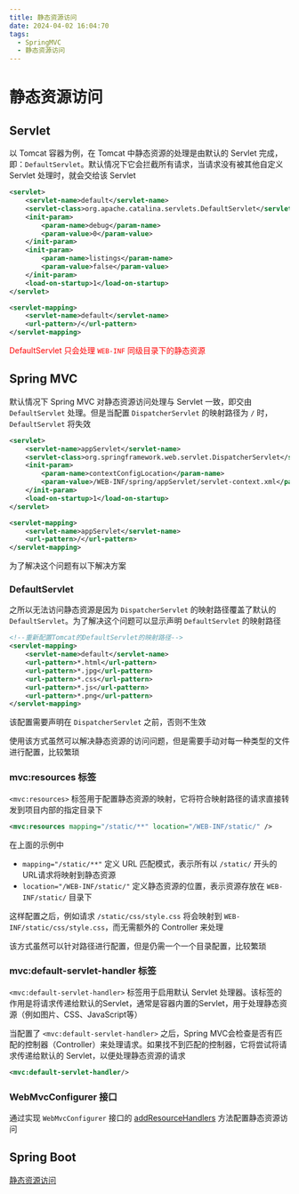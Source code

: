 ```yaml
---
title: 静态资源访问
date: 2024-04-02 16:04:70
tags:
  - SpringMVC
  - 静态资源访问
---
```

# 静态资源访问

## Servlet

以 Tomcat 容器为例，在 Tomcat 中静态资源的处理是由默认的 Servlet 完成，即：`DefaultServlet`。默认情况下它会拦截所有请求，当请求没有被其他自定义 Servlet 处理时，就会交给该 Servlet

```xml
<servlet>
    <servlet-name>default</servlet-name>
    <servlet-class>org.apache.catalina.servlets.DefaultServlet</servlet-class>
    <init-param>
        <param-name>debug</param-name>
        <param-value>0</param-value>
    </init-param>
    <init-param>
        <param-name>listings</param-name>
        <param-value>false</param-value>
    </init-param>
    <load-on-startup>1</load-on-startup>
</servlet>

<servlet-mapping>
    <servlet-name>default</servlet-name>
    <url-pattern>/</url-pattern>
</servlet-mapping>
```

<font color=red>DefaultServlet 只会处理 `WEB-INF` 同级目录下的静态资源</font>

## Spring MVC

默认情况下 Spring MVC 对静态资源访问处理与 Servlet 一致，即交由 `DefaultServlet` 处理。但是当配置 `DispatcherServlet` 的映射路径为 `/` 时，`DefaultServlet` 将失效

```xml
<servlet>
    <servlet-name>appServlet</servlet-name>
    <servlet-class>org.springframework.web.servlet.DispatcherServlet</servlet-class>
    <init-param>
        <param-name>contextConfigLocation</param-name>
        <param-value>/WEB-INF/spring/appServlet/servlet-context.xml</param-value>
    </init-param>
    <load-on-startup>1</load-on-startup>
</servlet>

<servlet-mapping>
    <servlet-name>appServlet</servlet-name>
    <url-pattern>/</url-pattern>
</servlet-mapping>
```

为了解决这个问题有以下解决方案

### DefaultServlet

之所以无法访问静态资源是因为 `DispatcherServlet` 的映射路径覆盖了默认的 `DefaultServlet`。为了解决这个问题可以显示声明 `DefaultServlet` 的映射路径

```xml
<!--重新配置Tomcat的DefaultServlet的映射路径-->
<servlet-mapping>
    <servlet-name>default</servlet-name>
    <url-pattern>*.html</url-pattern>
    <url-pattern>*.jpg</url-pattern>
    <url-pattern>*.css</url-pattern>
    <url-pattern>*.js</url-pattern>
    <url-pattern>*.png</url-pattern>
</servlet-mapping>
```

该配置需要声明在 `DispatcherServlet` 之前，否则不生效

使用该方式虽然可以解决静态资源的访问问题，但是需要手动对每一种类型的文件进行配置，比较繁琐

### mvc:resources 标签

`<mvc:resources>` 标签用于配置静态资源的映射，它将符合映射路径的请求直接转发到项目内部的指定目录下

```xml
<mvc:resources mapping="/static/**" location="/WEB-INF/static/" />
```

在上面的示例中

- `mapping="/static/**"` 定义 URL 匹配模式，表示所有以 `/static/` 开头的URL请求将映射到静态资源
- `location="/WEB-INF/static/"` 定义静态资源的位置，表示资源存放在 `WEB-INF/static/` 目录下

这样配置之后，例如请求 `/static/css/style.css` 将会映射到 `WEB-INF/static/css/style.css`，而无需额外的 Controller 来处理

该方式虽然可以针对路径进行配置，但是仍需一个一个目录配置，比较繁琐

### mvc:default-servlet-handler 标签

`<mvc:default-servlet-handler>` 标签用于启用默认 Servlet 处理器。该标签的作用是将请求传递给默认的Servlet，通常是容器内置的Servlet，用于处理静态资源（例如图片、CSS、JavaScript等）

当配置了 `<mvc:default-servlet-handler>` 之后，Spring MVC会检查是否有匹配的控制器（Controller）来处理请求。如果找不到匹配的控制器，它将尝试将请求传递给默认的 Servlet，以便处理静态资源的请求

```xml
<mvc:default-servlet-handler/>
```

### WebMvcConfigurer 接口

通过实现 `WebMvcConfigurer` 接口的 [addResourceHandlers](WebMvcConfigurer.md#处理静态资源) 方法配置静态资源访问

## Spring Boot

[静态资源访问](../Spring%20Boot/静态资源访问.md)